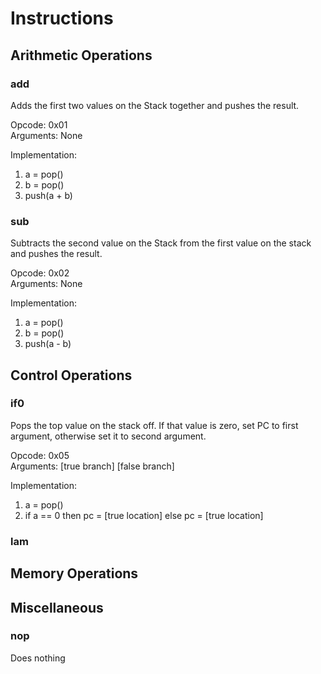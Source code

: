 # Instructions

## Arithmetic Operations

### add

Adds the first two values on the Stack together and pushes the result.

Opcode: 0x01  
Arguments: None

Implementation:

1. a = pop()
2. b = pop()
3. push(a + b)

### sub

Subtracts the second value on the Stack from the first value on the stack and pushes the result.

Opcode: 0x02  
Arguments: None

Implementation:

1. a = pop()
2. b = pop()
3. push(a - b)

## Control Operations

### if0

Pops the top value on the stack off. If that value is zero, set PC to first argument, otherwise set it to second argument.

Opcode: 0x05  
Arguments: \[true branch\] \[false branch\]

Implementation:

1. a = pop()
2. if a == 0 then pc = \[true location\] else pc = \[true location\]

### lam

## Memory Operations

## Miscellaneous

### nop

Does nothing
